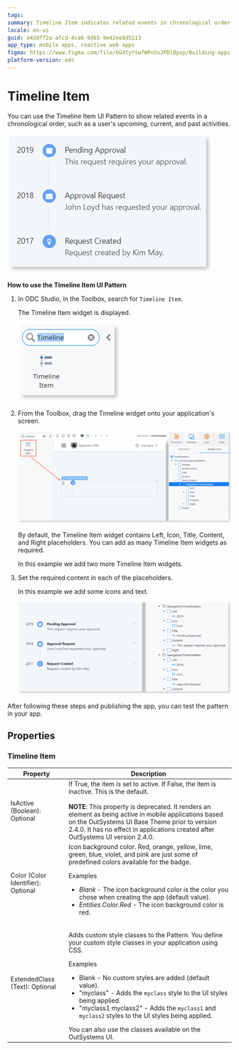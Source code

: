 ```yaml
---
tags: 
summary: Timeline Item indicates related events in chronological order.
locale: en-us
guid: e420ff2a-afcd-4ca6-9d65-9e42ee8d5213
app_type: mobile apps, reactive web apps
figma: https://www.figma.com/file/6G4tyYswfWPn5uJPDlBpvp/Building-apps?type=design&node-id=3208%3A18218&t=ZwHw8hXeFhwYsO5V-1
platform-version: odc
---
```


# Timeline Item

You can use the Timeline Item UI Pattern to show related events in a chronological order, such as a user's upcoming, current, and past activities.

![](<images/timelineitem-1-ss.png>)

**How to use the Timeline Item UI Pattern**

1. In ODC Studio, in the Toolbox, search for `Timeline Item`.

    The Timeline Item widget is displayed.

    ![](<images/timelineitem-2-ss.png>)

1. From the Toolbox, drag the Timeline widget onto your application's screen.

    ![](<images/timelineitem-3-ss.png?width=800>)

    By default, the Timeline Item widget contains Left, Icon, Title, Content, and Right placeholders. You can add as many Timeline Item widgets as required.

    In this example we add two more Timeline Item widgets.

1. Set the required content in each of the placeholders.

    In this example we add some icons and text.

    ![](<images/timelineitem-4-ss.png>)

After following these steps and publishing the app, you can test the pattern in your app.

## Properties

### Timeline Item

| Property                           | Description                                                                                                                                                                                                                                                                                                                                                                                                                                                                                                                                                                                                                                    |
|------------------------------------|------------------------------------------------------------------------------------------------------------------------------------------------------------------------------------------------------------------------------------------------------------------------------------------------------------------------------------------------------------------------------------------------------------------------------------------------------------------------------------------------------------------------------------------------------------------------------------------------------------------------------------------------|
| IsActive (Boolean): Optional       | If True, the item is set to active. If False, the item is inactive. This is the default.<br/><br/>**NOTE**: This property is deprecated. It renders an element as being active in mobile applications based on the OutSystems UI Base Theme prior to version 2.4.0. It has no effect in applications created after OutSystems UI version 2.4.0.                                                                                                                                                                                                                                                                                                |
| Color (Color Identifier): Optional | Icon background color. Red, orange, yellow, lime, green, blue, violet, and pink are just some of predefined colors available for the badge. <p>Examples <ul><li>_Blank_ - The icon background color is the color you chose when creating the app (default value).</li><li>_Entities.Color.Red_ - The icon background color is red.</li></ul></p>                                                                                                                                                                                                                                                                                               |
| ExtendedClass (Text): Optional     | <p>Adds custom style classes to the Pattern. You define your custom style classes in your application using CSS.</p> <p>Examples <ul><li>Blank - No custom styles are added (default value).</li><li>"myclass" - Adds the ``myclass`` style to the UI styles being applied.</li><li>"myclass1 myclass2" - Adds the ``myclass1`` and ``myclass2`` styles to the UI styles being applied.</li></ul></p>You can also use the classes available on the OutSystems UI. |
